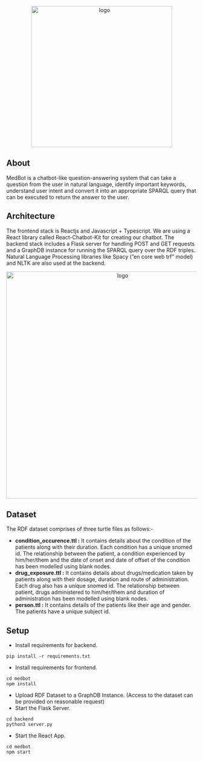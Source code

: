 <p align="center">
  <img width="373" alt="logo" src="https://user-images.githubusercontent.com/42066451/169703366-d1fea0e4-11f0-471a-b7e8-d381343361e4.png">
</p>

## About
MedBot is a chatbot-like question-answering system that can take a question from the user in natural language, identify important keywords, understand user intent and convert it into an appropriate SPARQL query that can be executed to return the answer to the user.

## Architecture
The frontend stack is Reactjs and Javascript + Typescript. We are using a React library called React-Chatbot-Kit for creating our chatbot. The backend stack includes a Flask server for handling POST and GET requests and a GraphDB instance for running the SPARQL query over the RDF triples. Natural Language Processing libraries like Spacy (”en core web trf” model) and NLTK are also used at the backend.

<p align="center">
  <img width="600" alt="logo" src="https://user-images.githubusercontent.com/42066451/169705668-a75fd2d7-9d57-49b3-937f-03991b1ac779.png">
</p>

## Dataset
The RDF dataset comprises of three turtle files as follows:-
- **condition_occurence.ttl :** It contains details about the condition of the patients along with their duration. Each condition has a unique snomed id. The relationship between the patient, a condition experienced by him/her/them and the date of onset and date of offset of the condition has been modelled using blank nodes.
- **drug_exposure.ttl :** It contains details about drugs/medication taken by patients along with their dosage, duration and route of administration. Each drug also has a unique snomed id. The relationship between patient, drugs administered to him/her/them and duration of administration has been modelled using blank nodes.
- **person.ttl :** It contains details of the patients like their age and gender. The patients have a unique subject id.

## Setup

- Install requirements for backend.
```
pip install -r requirements.txt
```
- Install requirements for frontend.
```
cd medbot
npm install
```
- Upload RDF Dataset to a GraphDB Instance. (Access to the dataset can be provided on reasonable request)
- Start the Flask Server.
```
cd backend
python3 server.py
```
- Start the React App.
```
cd medbot
npm start
```
